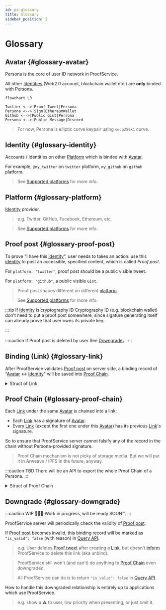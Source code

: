 ```yaml
---
id: ps-glossary
title: Glossary
sidebar_position: 2
---
```


# Glossary

## Avatar {#glossary-avatar}

Persona is the core of user ID network in ProofService.

All other [Identities](#glossary-identity) (Web2.0 account, blockchain wallet etc.) are **only**
binded with Persona.

```mermaid
flowchart LR

Twitter <-->|Proof Tweet|Persona
Persona <-->|Sign|EthereumWallet
Github <-->|Public Gist|Persona
Persona <-->|Public Message|Discord
```

> For now, Persona is elliptic curve keypair using `secp256k1` curve.

## Identity {#glossary-identity}

Accounts / Identities on other [Platform](#glossary-platform) which is
binded with [Avatar](#glossary-avatar).

For example, `@my_twitter` on `twitter` platform, `my_github` on `github` platform.

> See [Supported platforms](ps-platforms-supported) for more info.

## Platform {#glossary-platform}

[Identity](#glossary-identity) provider.

> e.g. Twitter, GitHub, Facebook, Ethereum, etc.

> See [Supported platforms](ps-platforms-supported) for more info.

## Proof post {#glossary-proof-post}

To prove "I have this [identity](#glossary-identity)", user needs to
takes an action: use this [identity](#glossary-identity) to post an
accessible, specified content, which is called *Proof post*.

For `platform: "twitter"`, proof post should be a public visible tweet.

For `platform: "github"`, a public visible `Gist`.

> Proof post shapes different on different [platform](#glossary-platform).
>
> See [Supported platforms](ps-platforms-supported) for more info.

:::tip If [Identity](#glossary-identity) is cryptography ID
Cryptography ID (e.g. blockchain wallet) don't need to put a proof
post somewhere, since sigature generating itself can already prove
that user owns its private key.

:::

:::caution If Proof post is deleted by user
See [Downgrade](#glossary-downgrade)。
:::

## Binding (Link) {#glossary-link}

After ProofService validates [Proof post](#glossary-proof-post) on
server side, a binding record of "[Avatar](#glossary-avatar) <->
[Identity](#glossary-identity)" will be saved into [Proof
Chain](#glossary-proof-chain).

<details>
<summary>Struct of Link</summary>

:::caution Note

Code below is only a reference of Link, not specific
implementation in ProofService or API structure.

:::

```typescript title="link.d.ts"
// assert(signature.match(/0x[a-f0-9]{144}/))
// Sample:
// 0x3046022100881328457aa312135c37e1ddf8a129717274ce3f389c176936f5cb44edf04fc4022100be183139154d108ce2e5d6ba16678b0dbeb3b7d70caac2b00b2dad8f81e87790
type Signature = string;

// All available chain modification actions
enum Action {
    Create = "create",
    Delete = "delete",
}

// All supported platforms,
enum Platform {
    Twitter = "twitter",
    Keybase = "keybase",
}

// Each link in the proof chain
interface Link {
    // If this is genesis link, leave it null; else, it equals
    // previous link's signature. Worked as a pointer.
    prev: Signature | null;
    action: Action;
    platform: Platform;
    identity: string;
    // if method === Method.Add, then it must be a string; else, left null
    proof_location: string | null;
    // UNIX timestamp (unit: second)
    created_at: number;
    // An UUID of this link, works as a global identifier.
    uuid: string;
    // Signature of this link made by avatar.
    signature: Signature;
}
```

</details>

## Proof Chain {#glossary-proof-chain}

Each [Link](#glossary-link) under the same [Avatar](#glossary-avatar) is chained into a link:

- Each [Link](#glossary-link) has a signature of
  [Avatar](#glossary-avatar).
- Every [Link](#glossary-link) (except the first one under this
  [Avatar](#glossary-avatar)) has its previous
  [Link](#glossary-link)'s signature.

So to ensure that ProofService server cannot falsify any of the record
in the chain without Persona-provided signature.

> Proof Chain mechanism is not picky of storage media. But we will put
> it in Arweave / IPFS in the future, anyway.

:::caution TBD
There will be an API to export the whole Proof Chain of a Persona.
:::

<details>
<summary>Struct of Proof Chain</summary>

:::caution Note

Code below is only a reference of Proof Chain, not specific
implementation in ProofService or API structure.

:::

```typescript title="chain.d.ts"
const VERSION = "1";

// assert(public_key.match(/^0x[a-f0-9]{130}$/))
// Sample:
// 0x0428b73a2b67a88a47edb15bed5c73a199e24287bb12997c54239e9e6815e24a3032a502d58afe3f36a54f2f7606022907f358d0dd58939cffa0a845c5043ce038
type PublicKey = string;

interface Chain {
    version: VERSION;
    avatar: {
        public_key: PublicKey,
        curve: "secp256k1",
    };
    // See definition of `Link` above.
    links: Link[];
}
```

</details>


## Downgrade {#glossary-downgrade}

:::caution WIP
👷‍♀️👷 Work in progress, will be ready SOON™️.
:::

ProofService server will periodically check the validity of [Proof post](#glossary-proof-post).

If [Proof post](#glossary-proof-post) becomes invalid, this binding
record will be marked as `"is_valid": false` (with reason) in
[Query API](/rest-api/proofservice-api#proof-query).

> e.g. User deletes [Proof tweet](#glossary-proof-post) after creating
> a [Link](#glossary-link), but doesn't [inform](/rest-api/proofservice-api#proof-add)
> ProofService to delete this link (aka unbind).

> ProofService still won't (and can't) do anything to [Proof
> Chain](#glossary-proof-chain) even downgraded.
>
> All ProofService can do is to return `"is_valid": false` in [Query
> API](/rest-api/proofservice-api#proof-query).

How to handle this downgraded relationship is entirely up to applications which use ProofService.

> e.g. show a ⚠️ to user, low priority when presenting, or just omit it.
